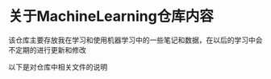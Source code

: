 关于MachineLearning仓库内容 
==== 
  该仓库主要存放我在学习和使用机器学习中的一些笔记和数据，在以后的学习中会不定期的进行更新和修改 
 
以下是对仓库中相关文件的说明  
###      
  
  
 
  
  
